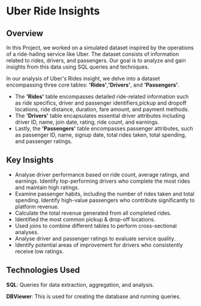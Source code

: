 # Uber Ride Insights
## Overview
In this Project, we worked on a simulated dataset inspired by the operations of a ride-hailing service like Uber. The dataset consists of information related to rides, drivers, and passengers. Our goal is to analyze and gain insights from this data using SQL queries and techniques.

In our analysis of Uber's Rides insight, we delve into a dataset encompassing three core tables: **'Rides'**,**'Drivers'**, and **'Passengers'**. 
* The **'Rides'** table encompasses detailed ride-related information such as ride specifics, driver and passenger identifiers,pickup and dropoff locations, ride distance, duration, fare amount, and payment methods. 
* The **'Drivers'** table encapsulates essential driver attributes including driver ID, name, join date, rating, ride count, and earnings. 
* Lastly, the **'Passengers'** table encompasses passenger attributes, such as passenger ID, name, signup date, total rides taken, total spending, and passenger ratings.

## Key Insights
* Analyse driver performance based on ride count, average ratings, and earnings. Identify top-performing drivers who complete the most rides and maintain high ratings.
* Examine passenger habits, including the number of rides taken and total spending. Identify high-value passengers who contribute significantly to platform revenue.
* Calculate the total revenue generated from all completed rides.
* Identified the most common pickup & drop-off locations.
* Used joins to combine different tables to perform cross-sectional analyses.
* Analyse driver and passenger ratings to evaluate service quality.
* Identify potential areas of improvement for drivers who consistently receive low ratings.

## Technologies Used
**SQL**: Queries for data extraction, aggregation, and analysis.

**DBViewer**: This is used for creating the database and running queries.

